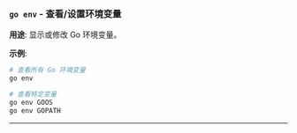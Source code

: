 ### **`go env`** - 查看/设置环境变量

**用途**: 显示或修改 Go 环境变量。

**示例**:

```bash
# 查看所有 Go 环境变量
go env

# 查看特定变量
go env GOOS
go env GOPATH
```

---
